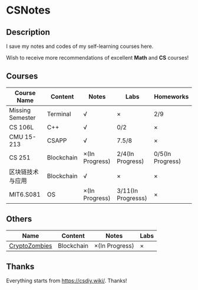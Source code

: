 # CSNotes

## Description

I save my notes and codes of my self-learning courses here. 

Wish to receive more recommendations of excellent **Math** and **CS** courses!

## Courses

| **Course Name**  | **Content** | **Notes**      | **Labs**         | **Homeworks**   |
|------------------|-------------|----------------|-------------------|------------------|
| Missing Semester | Terminal    | √              | ×                 | 2/9              |
| CS 106L          | C++         | √              | 0/2               | ×                |
| CMU 15-213       | CSAPP       | √              | 7.5/8             | ×                |
| CS 251           | Blockchain  | ×(In Progress) | 2/4(In Progress)  | 0/5(In Progress) |
| 区块链技术与应用    | Blockchain  | √              | ×                 | ×                |
| MIT6.S081        | OS          | ×(In Progress) | 3/11(In Progresss)| ×                |

## Others

| **Name**  | **Content** | **Notes**      | **Labs**         |
|------------------|-------------|----------------|-------------------|
| [CryptoZombies](https://cryptozombies.io/) | Blockchain    | ×(In Progress)              | ×              |

## Thanks

Everything starts from https://csdiy.wiki/. Thanks!
